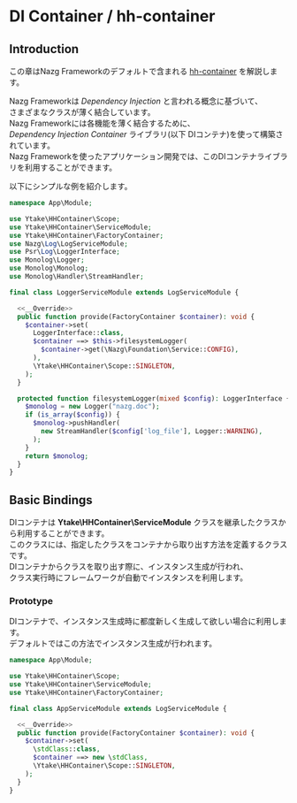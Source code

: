 # DI Container / hh-container

## Introduction

この章はNazg Frameworkのデフォルトで含まれる [hh-container](https://github.com/ytake/hh-container) を解説します。  

Nazg Frameworkは *Dependency Injection* と言われる概念に基づいて、  
さまざまなクラスが薄く結合しています。  
Nazg Frameworkには各機能を薄く結合するために、  
*Dependency Injection Container* ライブラリ(以下 DIコンテナ)を使って構築されています。  
Nazg Frameworkを使ったアプリケーション開発では、このDIコンテナライブラリを利用することができます。  

以下にシンプルな例を紹介します。  

```php
namespace App\Module;

use Ytake\HHContainer\Scope;
use Ytake\HHContainer\ServiceModule;
use Ytake\HHContainer\FactoryContainer;
use Nazg\Log\LogServiceModule;
use Psr\Log\LoggerInterface;
use Monolog\Logger;
use Monolog\Monolog;
use Monolog\Handler\StreamHandler;

final class LoggerServiceModule extends LogServiceModule {

  <<__Override>>
  public function provide(FactoryContainer $container): void {
    $container->set(
      LoggerInterface::class,
      $container ==> $this->filesystemLogger(
        $container->get(\Nazg\Foundation\Service::CONFIG),
      ),
      \Ytake\HHContainer\Scope::SINGLETON,
    );
  }

  protected function filesystemLogger(mixed $config): LoggerInterface {
    $monolog = new Logger("nazg.doc");
    if (is_array($config)) {
      $monolog->pushHandler(
        new StreamHandler($config['log_file'], Logger::WARNING),
      );
    }
    return $monolog;
  }
}

```


## Basic Bindings

DIコンテナは **Ytake\HHContainer\ServiceModule** クラスを継承したクラスから利用することができます。  
このクラスには、指定したクラスをコンテナから取り出す方法を定義するクラスです。  
DIコンテナからクラスを取り出す際に、インスタンス生成が行われ、  
クラス実行時にフレームワークが自動でインスタンスを利用します。  

### Prototype

DIコンテナで、インスタンス生成時に都度新しく生成して欲しい場合に利用します。  
デフォルトではこの方法でインスタンス生成が行われます。  

```php
namespace App\Module;

use Ytake\HHContainer\Scope;
use Ytake\HHContainer\ServiceModule;
use Ytake\HHContainer\FactoryContainer;

final class AppServiceModule extends LogServiceModule {

  <<__Override>>
  public function provide(FactoryContainer $container): void {
    $container->set(
      \stdClass::class,
      $container ==> new \stdClass,
      \Ytake\HHContainer\Scope::SINGLETON,
    );
  }
}

```
